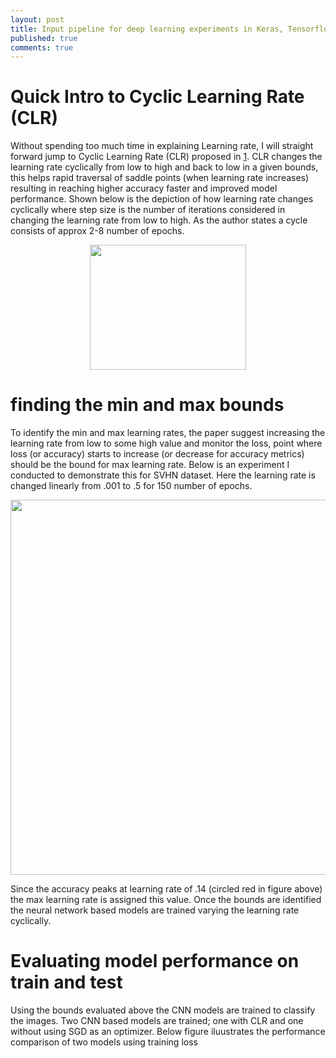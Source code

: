 ```yaml
---
layout: post
title: Input pipeline for deep learning experiments in Keras, Tensorflow and Pytorch 
published: true
comments: true
---
```

# Quick Intro to Cyclic Learning Rate (CLR)

Without spending too much time in explaining Learning rate, I will straight forward jump to Cyclic Learning Rate (CLR) proposed in [1](https://arxiv.org/pdf/1506.01186.pdf). CLR changes the learning rate cyclically from low to high and back to low in a given bounds, this helps rapid traversal of saddle points (when learning rate increases) resulting in reaching higher accuracy faster and improved model performance. Shown below is the depiction of how learning rate changes cyclically where step size is the number of iterations considered in changing the learning rate from low to high. As the author states a cycle consists of approx 2-8 number of epochs.

<p align="center"> <img src="https://ai-how.github.io/img/CLR.png" width="250" height="200" /> </p>

# finding the min and max bounds

To identify the min and max learning rates, the paper suggest increasing the learning rate from low to some high value and monitor the loss, point where loss (or accuracy) starts to increase (or decrease for accuracy metrics) should be the bound for max learning rate. Below is an experiment I conducted to demonstrate this for SVHN dataset. Here the learning rate is changed linearly from .001 to .5 for 150 number of epochs.

<p align="center"> <img src="https://ai-how.github.io/img/min_max.png" width="600" height="600" /> </p>
Since the accuracy peaks at learning rate of .14 (circled red in figure above) the max learning rate is assigned this value. Once the bounds are identified the neural network based models are trained varying the learning rate cyclically.

# Evaluating model performance on train and test

Using the bounds evaluated above the CNN models are trained to classify the images. Two CNN based models are trained; one with CLR and one without using SGD as an optimizer. Below figure iluustrates the performance comparison of two models using training loss
